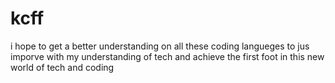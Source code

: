 # kcff
i hope to get a better understanding on all these coding langueges to jus imporve with my understanding of tech and achieve the first foot in this new world of tech and coding
